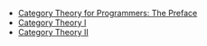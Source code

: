 - [Category Theory for Programmers: The Preface](https://bartoszmilewski.com/2014/10/28/category-theory-for-programmers-the-preface/)
- [Category Theory I](https://www.youtube.com/playlist?list=PLbgaMIhjbmEnaH_LTkxLI7FMa2HsnawM_)
- [Category Theory II](https://www.youtube.com/playlist?list=PLbgaMIhjbmElia1eCEZNvsVscFef9m0dm)